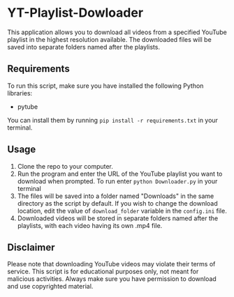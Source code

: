 # YT-Playlist-Dowloader

This application allows you to download all videos from a specified YouTube playlist in the highest resolution available. The downloaded files will be saved into separate folders named after the playlists. 

## Requirements

To run this script, make sure you have installed the following Python libraries:

- pytube

You can install them by running `pip install -r requirements.txt` in your terminal.

## Usage

1. Clone the repo to your computer.
2. Run the program and enter the URL of the YouTube playlist you want to download when prompted. To run enter `python Downloader.py` in your terminal 
3. The files will be saved into a folder named "Downloads" in the same directory as the script by default. If you wish to change the download location, edit the value of `download_folder` variable in the `config.ini` file.
4. Downloaded videos will be stored in separate folders named after the playlists, with each video having its own .mp4 file.

## Disclaimer

Please note that downloading YouTube videos may violate their terms of service. This script is for educational purposes only, not meant for malicious activities. Always make sure you have permission to download and use copyrighted material.
